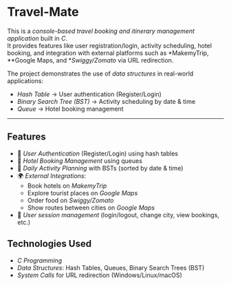 # Travel-Mate
This is a *console-based travel booking and itinerary management application* built in *C*.  
It provides features like user registration/login, activity scheduling, hotel booking, and integration with external platforms such as *MakemyTrip, **Google Maps, and **Swiggy/Zomato* via URL redirection.

The project demonstrates the use of *data structures* in real-world applications:
- *Hash Table* → User authentication (Register/Login)
- *Binary Search Tree (BST)* → Activity scheduling by date & time
- *Queue* → Hotel booking management

---

##  Features
- 🔑 *User Authentication* (Register/Login) using hash tables  
- 🏨 *Hotel Booking Management* using queues  
- 📅 *Daily Activity Planning* with BSTs (sorted by date & time)  
- 🌍 *External Integrations*:
  - Book hotels on *MakemyTrip*
  - Explore tourist places on *Google Maps*
  - Order food on *Swiggy/Zomato*
  - Show routes between cities on *Google Maps*  
- 👤 *User session management* (login/logout, change city, view bookings, etc.)

## Technologies Used
- *C Programming*
- *Data Structures*: Hash Tables, Queues, Binary Search Trees (BST)
- *System Calls* for URL redirection (Windows/Linux/macOS)


